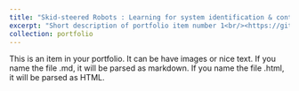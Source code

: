 ```yaml
---
title: "Skid-steered Robots : Learning for system identification & control"
excerpt: "Short description of portfolio item number 1<br/><https://github.com/ameyarsalvi/ameyarsalvi.github.io/blob/master/images/SkidSteerVidTN.mp4>"
collection: portfolio
---
```


This is an item in your portfolio. It can be have images or nice text. If you name the file .md, it will be parsed as markdown. If you name the file .html, it will be parsed as HTML. 
